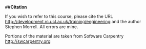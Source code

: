 ##**Citation**

If you wish to refer to this course, please cite the URL
http://development.rc.ucl.ac.uk/training/engineering
and the author Stephen Morrell.  All errors are mine.


Portions of the material are taken from Software Carpentry
http://swcarpentry.org